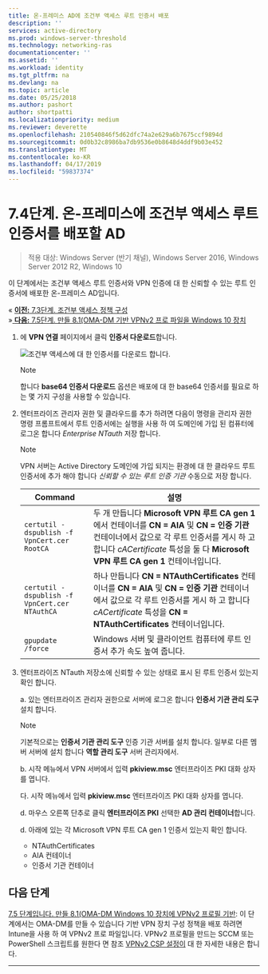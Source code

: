 ```yaml
---
title: 온-프레미스 AD에 조건부 액세스 루트 인증서 배포
description: ''
services: active-directory
ms.prod: windows-server-threshold
ms.technology: networking-ras
documentationcenter: ''
ms.assetid: ''
ms.workload: identity
ms.tgt_pltfrm: na
ms.devlang: na
ms.topic: article
ms.date: 05/25/2018
ms.author: pashort
author: shortpatti
ms.localizationpriority: medium
ms.reviewer: deverette
ms.openlocfilehash: 210540846f5d62dfc74a2e629a6b7675ccf9894d
ms.sourcegitcommit: 0d0b32c8986ba7db9536e0b8648d4ddf9b03e452
ms.translationtype: MT
ms.contentlocale: ko-KR
ms.lasthandoff: 04/17/2019
ms.locfileid: "59837374"
---
```

# <a name="step-74-deploy-conditional-access-root-certificates-to-on-premises-ad"></a>7.4단계. 온-프레미스에 조건부 액세스 루트 인증서를 배포할 AD

>적용 대상: Windows Server (반기 채널), Windows Server 2016, Windows Server 2012 R2, Windows 10

이 단계에서는 조건부 액세스 루트 인증서와 VPN 인증에 대 한 신뢰할 수 있는 루트 인증서에 배포한 온-프레미스 AD입니다.

&#171;  [**이전:** 7.3단계. 조건부 액세스 정책 구성](vpn-config-conditional-access-policy.md)<br>
&#187;[ **다음:** 7.5단계. 만들 8.1(OMA-DM 기반 VPNv2 프로 파일을 Windows 10 장치](vpn-create-oma-dm-based-vpnv2-profiles.md)

1. 에 **VPN 연결** 페이지에서 클릭 **인증서 다운로드**합니다. 
   
    ![조건부 액세스에 대 한 인증서를 다운로드 합니다.](../../media/Always-On-Vpn/06.png)

    >[!NOTE]
    >합니다 **base64 인증서 다운로드** 옵션은 배포에 대 한 base64 인증서를 필요로 하는 몇 가지 구성을 사용할 수 있습니다. 

2. 엔터프라이즈 관리자 권한 및 클라우드를 추가 하려면 다음이 명령을 관리자 권한 명령 프롬프트에서 루트 인증서에는 실행을 사용 하 여 도메인에 가입 된 컴퓨터에 로그온 합니다 *Enterprise NTauth* 저장 합니다.

    >[!NOTE]
    >VPN 서버는 Active Directory 도메인에 가입 되지는 환경에 대 한 클라우드 루트 인증서에 추가 해야 합니다 _신뢰할 수 있는 루트 인증 기관_ 수동으로 저장 합니다.

    |Command  |설명  |  
    |---------|-------------| 
    |`certutil -dspublish -f VpnCert.cer RootCA`     |두 개 만듭니다 **Microsoft VPN 루트 CA gen 1** 에서 컨테이너를 **CN = AIA** 및 **CN = 인증 기관** 컨테이너에서 값으로 각 루트 인증서를 게시 하 고 합니다 _cACertificate_ 특성을 둘 다 **Microsoft VPN 루트 CA gen 1** 컨테이너입니다.|  
    |`certutil -dspublish -f VpnCert.cer NTAuthCA`   |하나 만듭니다 **CN = NTAuthCertificates** 컨테이너를 **CN = AIA** 및 **CN = 인증 기관** 컨테이너에서 값으로 각 루트 인증서를 게시 하 고 합니다 _cACertificate_ 특성을 **CN = NTAuthCertificates** 컨테이너입니다. |  
    |`gpupdate /force`     |Windows 서버 및 클라이언트 컴퓨터에 루트 인증서 추가 속도 높여 줍니다.  |

3.  엔터프라이즈 NTauth 저장소에 신뢰할 수 있는 상태로 표시 된 루트 인증서 있는지 확인 합니다.

    a.  있는 엔터프라이즈 관리자 권한으로 서버에 로그온 합니다 **인증서 기관 관리 도구** 설치 합니다.

    >[!NOTE]
    >기본적으로는 **인증서 기관 관리 도구** 인증 기관 서버를 설치 합니다. 일부로 다른 멤버 서버에 설치 합니다 **역할 관리 도구** 서버 관리자에서.

    b.  시작 메뉴에서 VPN 서버에서 입력 **pkiview.msc** 엔터프라이즈 PKI 대화 상자를 엽니다.

    다.  시작 메뉴에서 입력 **pkiview.msc** 엔터프라이즈 PKI 대화 상자를 엽니다.

    d.  마우스 오른쪽 단추로 클릭 **엔터프라이즈 PKI** 선택한 **AD 관리 컨테이너**합니다.

    d.  아래에 있는 각 Microsoft VPN 루트 CA gen 1 인증서 있는지 확인 합니다.<ul><li>NTAuthCertificates</li><li>AIA 컨테이너</li><li>인증서 기관 컨테이너</li></ul>

    
## <a name="next-step"></a>다음 단계
[7.5 단계입니다. 만들 8.1(OMA-DM Windows 10 장치에 VPNv2 프로필 기반](vpn-create-oma-dm-based-vpnv2-profiles.md): 이 단계에서는 OMA-DM를 만들 수 있습니다 기반 VPN 장치 구성 정책을 배포 하려면 Intune을 사용 하 여 VPNv2 프로 파일입니다. VPNv2 프로필을 만드는 SCCM 또는 PowerShell 스크립트를 원한다 면 참조 [VPNv2 CSP 설정이](https://docs.microsoft.com/windows/client-management/mdm/vpnv2-csp) 대 한 자세한 내용은 합니다.

---
